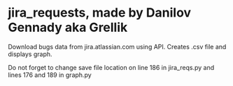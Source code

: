 # jira_requests, made by Danilov Gennady aka Grellik
Download bugs data from jira.atlassian.com using API. Creates .csv file and displays graph.

Do not forget to change save file location on line 186 in jira_reqs.py and lines 176 and 189 in graph.py
